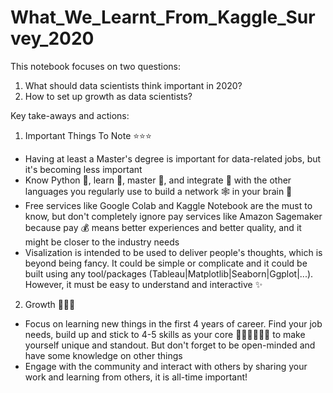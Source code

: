 # What_We_Learnt_From_Kaggle_Survey_2020

This notebook focuses on two questions: 
1. What should data scientists think important in 2020?
2. How to set up growth as data scientists?

Key take-aways and actions:
1. Important Things To Note ⭐⭐⭐
* Having at least a Master's degree is important for data-related jobs, but it's becoming less important
* Know Python 🐍, learn 🐍, master 🐍, and integrate 🐍 with the other languages you regularly use to build a network 🕸️ in your brain 🧠 
* Free services like Google Colab and Kaggle Notebook are the must to know, but don't completely ignore pay services like Amazon Sagemaker because pay 💰 means better experiences and better quality, and it might be closer to the industry needs
* Visalization is intended to be used to deliver people's thoughts, which is beyond being fancy. It could be simple or complicate and it could be built using any tool/packages (Tableau|Matplotlib|Seaborn|Ggplot|...). However, it must be easy to understand and interactive ✨
2. Growth 🚀🚀🚀
* Focus on learning new things in the first 4 years of career. Find your job needs, build up and stick to 4-5 skills as your core 🤘🏼🤘🏼🤘🏼 to make yourself unique and standout. But don't forget to be open-minded and have some knowledge on other things
* Engage with the community and interact with others by sharing your work and learning from others, it is all-time important!
